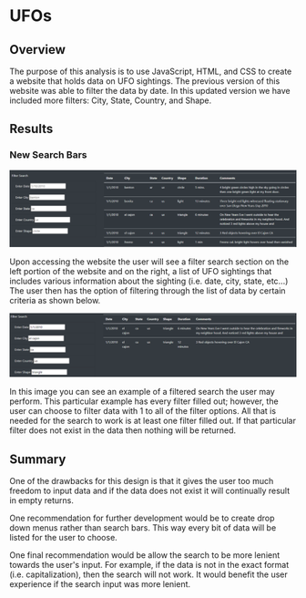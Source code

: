 # UFOs

## Overview

The purpose of this analysis is to use JavaScript, HTML, and CSS to create a website that holds data on UFO sightings. The previous version of this website was able to filter the data by date. In this updated version we have included more filters: City, State, Country, and Shape.

## Results

### New Search Bars

![search_bars](Resources/search_bars.png)

Upon accessing the website the user will see a filter search section on the left portion of the website and on the right, a list of UFO sightings that includes various information about the sighting (i.e. date, city, state, etc...) The user then has the option of filtering through the list of data by certain criteria as shown below.

![filtered_search](Resources/filtered_search.png)

In this image you can see an example of a filtered search the user may perform. This particular example has every filter filled out; however, the user can choose to filter data with 1 to all of the filter options. All that is needed for the search to work is at least one filter filled out. If that particular filter does not exist in the data then nothing will be returned. 

## Summary

One of the drawbacks for this design is that it gives the user too much freedom to input data and if the data does not exist it will continually result in empty returns. 

One recommendation for further development would be to create drop down menus rather than search bars. This way every bit of data will be listed for the user to choose.

One final recommendation would be allow the search to be more lenient towards the user's input. For example, if the data is not in the exact format (i.e. capitalization), then the search will not work. It would benefit the user experience if the search input was more lenient. 